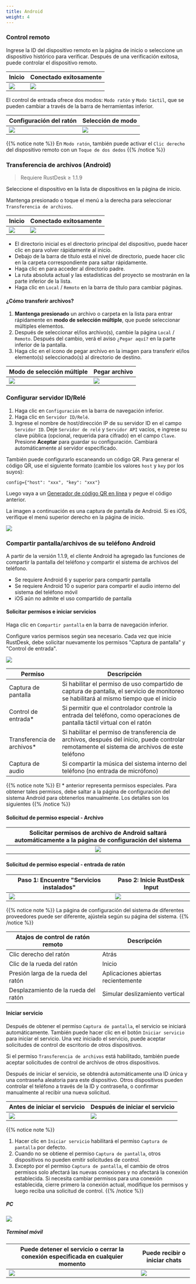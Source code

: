 ```yaml
---
title: Android
weight: 4
---
```


### Control remoto

Ingrese la ID del dispositivo remoto en la página de inicio o seleccione un dispositivo histórico para verificar.
Después de una verificación exitosa, puede controlar el dispositivo remoto.

| Inicio | Conectado exitosamente |
| --- | --- |
| ![](/docs/en/client/android/images/connection_home_en.jpg?width=300px) | ![](/docs/en/client/android/images/connection_en.jpg?width=300px) |

El control de entrada ofrece dos modos: `Modo ratón` y `Modo táctil`, que se pueden cambiar a través de la barra de herramientas inferior.

| Configuración del ratón | Selección de modo |
| --- | --- |
| ![](/docs/en/client/android/images/touch_mode_icon_en.png?width=300px) | ![](/docs/en/client/android/images/touch_mode_en.jpg?width=300px) |

{{% notice note %}}
En `Modo ratón`, también puede activar el `Clic derecho` del dispositivo remoto con un `Toque de dos dedos`
{{% /notice %}}

### Transferencia de archivos (Android)

> Requiere RustDesk ≥ 1.1.9

Seleccione el dispositivo en la lista de dispositivos en la página de inicio.

Mantenga presionado o toque el menú a la derecha para seleccionar `Transferencia de archivos`.

| Inicio | Conectado exitosamente |
| --- | --- |
| ![](/docs/en/client/android/images/connection_home_file_en.jpg?width=300px) | ![](/docs/en/client/android/images/file_connection_en.jpg?width=300px) |

- El directorio inicial es el directorio principal del dispositivo, puede hacer clic en <i class="fas fa-home"></i> para volver rápidamente al inicio.
- Debajo de la barra de título está el nivel de directorio, puede hacer clic en la carpeta correspondiente para saltar rápidamente.
- Haga clic en <i class="fas fa-arrow-up"></i> para acceder al directorio padre.
- La ruta absoluta actual y las estadísticas del proyecto se mostrarán en la parte inferior de la lista.
- Haga clic en `Local` / `Remoto` en la barra de título para cambiar páginas.

#### ¿Cómo transferir archivos?

1. **Mantenga presionado** un archivo o carpeta en la lista para entrar rápidamente en **modo de selección múltiple**, que puede seleccionar múltiples elementos.
2. Después de seleccionar el/los archivo(s), cambie la página `Local` / `Remoto`. Después del cambio, verá el aviso `¿Pegar aquí?` en la parte inferior de la pantalla.
3. Haga clic en el icono de pegar archivo en la imagen para transferir el/los elemento(s) seleccionado(s) al directorio de destino.

| Modo de selección múltiple | Pegar archivo |
| --- | --- |
| ![](/docs/en/client/android/images/file_multi_select_en.jpg?width=300px) | ![](/docs/en/client/android/images/file_copy_en.jpg?width=300px) |

### Configurar servidor ID/Relé

1. Haga clic en `Configuración` en la barra de navegación inferior.
2. Haga clic en `Servidor ID/Relé`.
3. Ingrese el nombre de host/dirección IP de su servidor ID en el campo `Servidor ID`. Deje `Servidor de relé` y `Servidor API` vacíos, e ingrese su clave pública (opcional, requerida para cifrado) en el campo `Clave`. Presione **Aceptar** para guardar su configuración. Cambiará automáticamente al servidor especificado.

También puede configurarlo escaneando un código QR. Para generar el código QR, use el siguiente formato (cambie los valores `host` y `key` por los suyos):

```nolang
config={"host": "xxx", "key": "xxx"}
```

Luego vaya a un [Generador de código QR en línea](https://www.qr-code-generator.com/) y pegue el código anterior.

La imagen a continuación es una captura de pantalla de Android. Si es iOS, verifique el menú superior derecho en la página de inicio.

![](/docs/en/client/android/images/id_setting_en.jpg?width=300px)

### Compartir pantalla/archivos de su teléfono Android

A partir de la versión 1.1.9, el cliente Android ha agregado las funciones de compartir la pantalla del teléfono y compartir el sistema de archivos del teléfono.

- Se requiere Android 6 y superior para compartir pantalla
- Se requiere Android 10 o superior para compartir el audio interno del sistema del teléfono móvil
- iOS aún no admite el uso compartido de pantalla

#### Solicitar permisos e iniciar servicios

Haga clic en `Compartir pantalla` en la barra de navegación inferior.

Configure varios permisos según sea necesario. Cada vez que inicie RustDesk, debe solicitar nuevamente los permisos "Captura de pantalla" y "Control de entrada".

![](/docs/en/client/android/images/server_off_en.jpg?width=300px)

| Permiso | Descripción |
| --- | --- |
| Captura de pantalla | Si habilitar el permiso de uso compartido de captura de pantalla, el servicio de monitoreo se habilitará al mismo tiempo que el inicio |
| Control de entrada* | Si permitir que el controlador controle la entrada del teléfono, como operaciones de pantalla táctil virtual con el ratón |
| Transferencia de archivos* | Si habilitar el permiso de transferencia de archivos, después del inicio, puede controlar remotamente el sistema de archivos de este teléfono |
| Captura de audio | Si compartir la música del sistema interno del teléfono (no entrada de micrófono) |

{{% notice note %}}
El * anterior representa permisos especiales. Para obtener tales permisos, debe saltar a la página de configuración del sistema Android para obtenerlos manualmente. Los detalles son los siguientes
{{% /notice %}}

#### Solicitud de permiso especial - Archivo

| Solicitar permisos de archivo de Android saltará automáticamente a la página de configuración del sistema |
| :---: |
| ![](/docs/en/client/android/images/get_file_en.jpg?width=300px) |

#### Solicitud de permiso especial - entrada de ratón
| Paso 1: Encuentre "Servicios instalados" | Paso 2: Inicie RustDesk Input |
| --- | --- |
| ![](/docs/en/client/android/images/get_input1_en.jpg?width=300px) | ![](/docs/en/client/android/images/get_input2_en.jpg?width=300px) |

{{% notice note %}}
La página de configuración del sistema de diferentes proveedores puede ser diferente, ajústela según su página del sistema.
{{% /notice %}}

| Atajos de control de ratón remoto | Descripción |
| --- | --- |
| Clic derecho del ratón | Atrás |
| Clic de la rueda del ratón | Inicio |
| Presión larga de la rueda del ratón | Aplicaciones abiertas recientemente |
| Desplazamiento de la rueda del ratón | Simular deslizamiento vertical |

#### Iniciar servicio

Después de obtener el permiso `Captura de pantalla`, el servicio se iniciará automáticamente. También puede hacer clic en el botón `Iniciar servicio` para iniciar el servicio. Una vez iniciado el servicio, puede aceptar solicitudes de control de escritorio de otros dispositivos.

Si el permiso `Transferencia de archivos` está habilitado, también puede aceptar solicitudes de control de archivos de otros dispositivos.

Después de iniciar el servicio, se obtendrá automáticamente una ID única y una contraseña aleatoria para este dispositivo. Otros dispositivos pueden controlar el teléfono a través de la ID y contraseña, o confirmar manualmente al recibir una nueva solicitud.

| Antes de iniciar el servicio | Después de iniciar el servicio |
| --- | --- |
| ![](/docs/en/client/android/images/server_off_en.jpg?width=300px) | ![](/docs/en/client/android/images/server_on_en.jpg?width=300px) |

{{% notice note %}}
1. Hacer clic en `Iniciar servicio` habilitará el permiso `Captura de pantalla` por defecto.
2. Cuando no se obtiene el permiso `Captura de pantalla`, otros dispositivos no pueden emitir solicitudes de control.
3. Excepto por el permiso `Captura de pantalla`, el cambio de otros permisos solo afectará las nuevas conexiones y no afectará la conexión establecida. Si necesita cambiar permisos para una conexión establecida, cierre primero la conexión actual, modifique los permisos y luego reciba una solicitud de control.
{{% /notice %}}

##### PC

![](/docs/en/client/android/images/android_server_pc_side_en.png?width=700px)

##### Terminal móvil

| Puede detener el servicio o cerrar la conexión especificada en cualquier momento | Puede recibir o iniciar chats |
| --- | --- |
| ![](/docs/en/client/android/images/server_on_en.jpg?width=300px) | ![](/docs/en/client/android/images/android_server2_en.jpg?width=300px) |